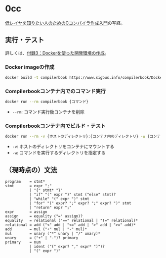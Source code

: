 # 0cc

[低レイヤを知りたい人のためのCコンパイラ作成入門](https://www.sigbus.info/compilerbook)の写経。

## 実行・テスト

詳しくは、[付録3：Dockerを使った開発環境の作成](https://www.sigbus.info/compilerbook#docker)。

### Docker imageの作成

```sh
docker build -t compilerbook https://www.sigbus.info/compilerbook/Dockerfile
```

### Compilerbookコンテナ内でのコマンド実行

```sh
docker run --rm compilerbook {コマンド}
```

- `--rm`: コマンド実行後コンテナを削除

### Compilerbookコンテナ内でビルド・テスト

```sh
docker run --rm -v {ホストのディレクトリ}:{コンテナ内のディレクトリ} -w {コンテナ内のディレクトリ} compilerbook make test
```

- `-v`: ホストのディレクトリをコンテナにマウントする
- `-w`: コマンドを実行するディレクトリを指定する

## （現時点の）文法

```ebnf
program    = stmt*
stmt       = expr ";"
           | "{" stmt* "}"
           | "if" "(" expr ")" stmt ("else" stmt)?
           | "while" "(" expr ")" stmt
           | "for" "(" expr? ";" expr? ";" expr? ")" stmt
           | "return" expr ";"
expr       = assign
assign     = equality ("=" assign)?
equality   = relational ("==" relational | "!=" relational)*
relational = add ("<" add | "<=" add | ">" add | ">=" add)*
add        = mul ("+" mul | "-" mul)*
mul        = unary ("*" unary | "/" unary)*
unary      = ("+" | "-")? primary
primary    = num
           | ident ("(" expr? "," expr* ")")?
           | "(" expr ")"
```
